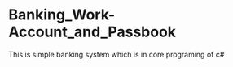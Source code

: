 # Banking_Work-Account_and_Passbook
This is simple banking system which is in core programing of c#
